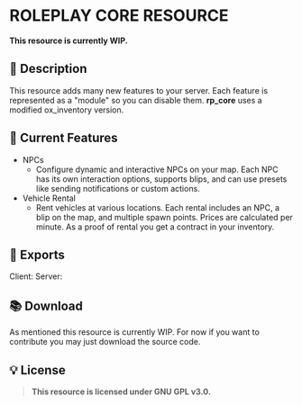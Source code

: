 # ROLEPLAY CORE RESOURCE

**This resource is currently WIP.**

## 📜 Description

This resource adds many new features to your server. Each feature is represented as a "module" so you can disable them.
**rp_core** uses a modified ox_inventory version.

## 🤖 Current Features

- NPCs
  - Configure dynamic and interactive NPCs on your map. Each NPC has its own interaction options, supports blips, and can use presets like sending notifications or custom actions.
- Vehicle Rental
  - Rent vehicles at various locations. Each rental includes an NPC, a blip on the map, and multiple spawn points. Prices are calculated per minute. As a proof of rental you get a contract in your inventory.

## 🤖 Exports

Client:
Server:

## 📚 Download

As mentioned this resource is currently WIP. For now if you want to contribute you may just download the source code.

## 💡 License

> **This resource is licensed under GNU GPL v3.0.**
